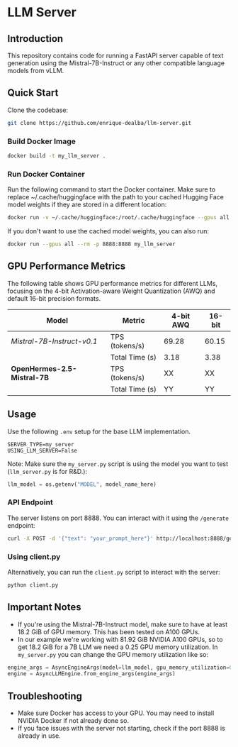 # LLM Server

## Introduction

This repository contains code for running a FastAPI server capable of text generation using the Mistral-7B-Instruct or any other compatible language models from vLLM.

## Quick Start
Clone the codebase:
```sh
git clone https://github.com/enrique-dealba/llm-server.git
```

### Build Docker Image
```sh
docker build -t my_llm_server .
```

### Run Docker Container
Run the following command to start the Docker container. Make sure to replace ~/.cache/huggingface with the path to your cached Hugging Face model weights if they are stored in a different location:
```sh
docker run -v ~/.cache/huggingface:/root/.cache/huggingface --gpus all --name llm -p 8888:8888 my_llm_server
```

If you don't want to use the cached model weights, you can also run:
```sh
docker run --gpus all --rm -p 8888:8888 my_llm_server
```

## GPU Performance Metrics

The following table shows GPU performance metrics for different LLMs, focusing on the 4-bit Activation-aware Weight Quantization (AWQ) and default 16-bit precision formats.

| Model | Metric | 4-bit AWQ | 16-bit |
|-------|--------|-----------|--------|
| *Mistral-7B-Instruct-v0.1* | TPS (tokens/s) | 69.28 | 60.15 |
| | Total Time (s) | 3.18 | 3.38 |
| **OpenHermes-2.5-Mistral-7B** | TPS (tokens/s) | XX | XX |
| | Total Time (s) | YY | YY |

## Usage

Use the following `.env` setup for the base LLM implementation.
```.env
SERVER_TYPE=my_server
USING_LLM_SERVER=False
```

Note: Make sure the `my_server.py` script is using the model you want to test (`llm_server.py` is for R&D.):
```python
llm_model = os.getenv("MODEL", model_name_here)
```

### API Endpoint
The server listens on port 8888. You can interact with it using the `/generate` endpoint:
```sh
curl -X POST -d '{"text": "your_prompt_here"}' http://localhost:8888/generate
```

### Using client.py
Alternatively, you can run the `client.py` script to interact with the server:
```sh
python client.py
```

## Important Notes
- If you're using the Mistral-7B-Instruct model, make sure to have at least 18.2 GiB of GPU memory. This has been tested on A100 GPUs.
- In our example we're working with 81.92 GiB NVIDIA A100 GPUs, so to get 18.2 GiB for a 7B LLM we need a 0.25 GPU memory utilization. In `my_server.py` you can change the GPU memory utilization like so:
```python
engine_args = AsyncEngineArgs(model=llm_model, gpu_memory_utilization=0.25)
engine = AsyncLLMEngine.from_engine_args(engine_args)
```

## Troubleshooting
- Make sure Docker has access to your GPU. You may need to install NVIDIA Docker if not already done so.
- If you face issues with the server not starting, check if the port 8888 is already in use.
